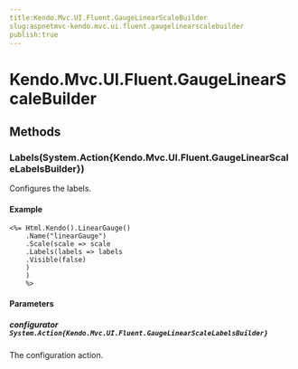 ```yaml
---
title:Kendo.Mvc.UI.Fluent.GaugeLinearScaleBuilder
slug:aspnetmvc-kendo.mvc.ui.fluent.gaugelinearscalebuilder
publish:true
---
```


# Kendo.Mvc.UI.Fluent.GaugeLinearScaleBuilder

## Methods

### Labels(System.Action{Kendo.Mvc.UI.Fluent.GaugeLinearScaleLabelsBuilder})
Configures the labels.

#### Example
    <%= Html.Kendo().LinearGauge()
        .Name("linearGauge")
        .Scale(scale => scale
        .Labels(labels => labels
        .Visible(false)
        )
        )
        %>

#### Parameters

##### configurator `System.Action{Kendo.Mvc.UI.Fluent.GaugeLinearScaleLabelsBuilder}`
The configuration action.